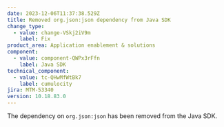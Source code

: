 ```yaml
---
date: 2023-12-06T11:37:38.529Z
title: Removed org.json:json dependency from Java SDK
change_type:
  - value: change-VSkj2iV9m
    label: Fix
product_area: Application enablement & solutions
component:
  - value: component-QWPx3rFfn
    label: Java SDK
technical_component:
  - value: tc-QHwMfWtBk7
    label: cumulocity
jira: MTM-53340
version: 10.18.83.0
---
```

The dependency on <code>org.json:json</code> has been removed from the Java SDK.
